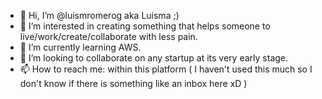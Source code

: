 - 👋 Hi, I’m @luismromerog aka Luisma ;)
- 👀 I’m interested in creating something that helps someone to live/work/create/collaborate with less pain.
- 🌱 I’m currently learning AWS.
- 💞️ I’m looking to collaborate on any startup at its very early stage.
- 📫 How to reach me: within this platform ( I haven't used this much so I don't know if there is something like an inbox here xD )

<!---
luismromerog/luismromerog is a ✨ special ✨ repository because its `README.md` (this file) appears on your GitHub profile.
You can click the Preview link to take a look at your changes.
--->
